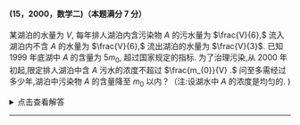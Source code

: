 #### (15，2000，数学二)（本题满分 7 分）
某湖泊的水量为 $V,$ 每年排人湖泊内含污染物 $A$ 的污水量为 $\frac{V}{6},$ 流入湖泊内不含 $A$ 的水量为 $\frac{V}{6},$ 流出湖泊的水量为 $\frac{V}{3}$. 已知 1999 年底湖中 $A$ 的含量为 $5 m_{0},$ 超过国家规定的指标. 为了治理污染,从 2000 年初起,限定排人湖泊中含 $A$ 污水的浓度不超过 $\frac{m_{0}}{V} .$ 问至多需经过多少年,湖泊中污染物 $A$ 的含量降至 $m_{0}$ 以内？（注:设湖水中 $A$ 的浓度是均匀的. $)$

<details>
<summary>点击查看解答</summary>

(15) 解：
设从 2000 年初开始的第 $t$ 年污染物 $A$ 的含量为 $m(t), m(0)=5 m_{0}$,
取 $[t, t+\mathrm{d} t],$ 则 $\mathrm{d} m=\frac{m_{0}}{V} \cdot \frac{V}{6} \mathrm{d} t-\frac{m}{V} \cdot \frac{V}{3} \mathrm{d} t,$ 整理得
$$
\frac{\mathrm{d} m}{\mathrm{d} t}+\frac{1}{3} m=\frac{m_{0}}{6}
$$
解得 $m(t)=\left(\int \frac{m_{0}}{6} \mathrm{e}^{\int \frac{1}{3} \mathrm{d} t} \mathrm{d} t+C\right) \mathrm{e}^{-\int \frac{1}{3} \mathrm{d} t}=C \mathrm{e}^{-\frac{t}{3}}+\frac{m_{0}}{2}$
再由 $m(0)=5 m_{0}$ 得 $C=\frac{9}{2} m_{0},$ 故 $m(t)=\frac{9}{2} m_{0} \mathrm{e}^{-\frac{1}{3}}+\frac{m_{0}}{2}$.
令 $m(t)=m_{0}$ 得 $\mathrm{e}^{-\frac{t}{3}}=\frac{1}{9},$ 解得 $t=6 \ln 3$,
即经过 $6 \ln 3$ 年,湖泊中污染物 $A$ 的含量降至 $m_{0}$ 以内.
</details>

- - - -
